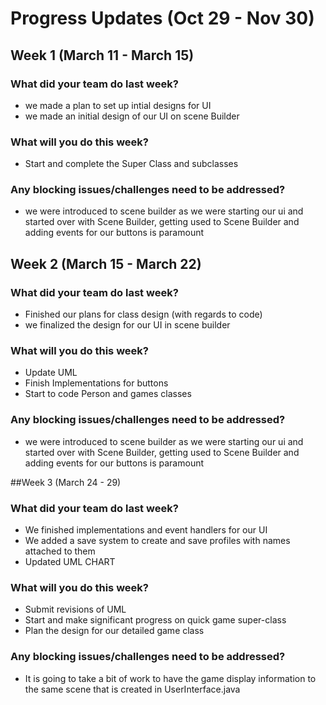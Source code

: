 # Progress Updates (Oct 29 - Nov 30)

## Week 1 (March 11 - March 15)

### What did your team do last week?
* we made a plan to set up intial designs for UI
* we made an initial design of our UI on scene Builder

### What will you do this week?
* Start and complete the Super Class and subclasses

### Any blocking issues/challenges need to be addressed?
* we were introduced to scene builder as we were starting our ui 
 and started over with Scene Builder, getting used to Scene Builder and
 adding events for our buttons is paramount
 
 ## Week 2 (March 15 - March 22)

### What did your team do last week?
* Finished our plans for class design (with regards to code)
* we finalized the design for our UI in scene builder

### What will you do this week?
* Update UML
* Finish Implementations for buttons
* Start to code Person and games classes

### Any blocking issues/challenges need to be addressed?
* we were introduced to scene builder as we were starting our ui 
 and started over with Scene Builder, getting used to Scene Builder and
 adding events for our buttons is paramount

##Week 3 (March 24 - 29)

### What did your team do last week?
* We finished implementations and event handlers for our UI
* We added a save system to create and save profiles with names attached to them
* Updated UML CHART

### What will you do this week?
* Submit revisions of UML
* Start and make significant progress on quick game super-class
* Plan the design for our detailed game class

### Any blocking issues/challenges need to be addressed?
* It is going to take a bit of work to have the game display information to the same 
scene that is created in UserInterface.java





